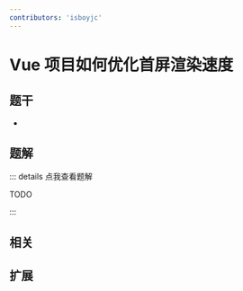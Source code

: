 ```yaml
---
contributors: 'isboyjc'
---
```


# Vue 项目如何优化首屏渲染速度


## 题干

- 



## 题解

::: details 点我查看题解

  TODO

:::



## 相关



## 扩展
